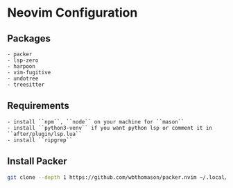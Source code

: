 # Neovim Configuration

## Packages
    - packer
    - lsp-zero
    - harpoon
    - vim-fugitive
    - undotree
    - treesitter

## Requirements
    - install ``npm``, ``node`` on your machine for ``mason``
    - install ``python3-venv`` if you want python lsp or comment it in ``after/plugin/lsp.lua``
    - install ``ripgrep``

## Install Packer
```bash
git clone --depth 1 https://github.com/wbthomason/packer.nvim ~/.local/share/nvim/site/pack/packer/start/packer.nvim
```
